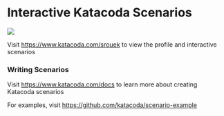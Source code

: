 # Interactive Katacoda Scenarios

[![](http://shields.katacoda.com/katacoda/srouek/count.svg)](https://www.katacoda.com/srouek "Get your profile on Katacoda.com")

Visit https://www.katacoda.com/srouek to view the profile and interactive scenarios

### Writing Scenarios
Visit https://www.katacoda.com/docs to learn more about creating Katacoda scenarios

For examples, visit https://github.com/katacoda/scenario-example
